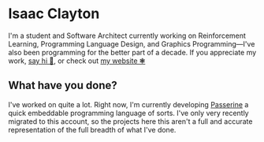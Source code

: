 # Isaac Clayton
I'm a student and  Software Architect currently working on Reinforcement Learning, Programming Language Design, and Graphics Programming—I've also been programming for the better part of a decade. If you appreciate my work, [say hi 👋](mailto:hello@slightknack.dev), or check out [my website ❃](https://www.slightknack.dev/home)

## What have you done?
I've worked on quite a lot. Right now, I'm currently developing [Passerine](https://github.com/vrtbl/passerine) a quick embeddable programming language of sorts. I've only very recently migrated to this account, so the projects here this aren't a full and accurate representation of the full breadth of what I've done.


